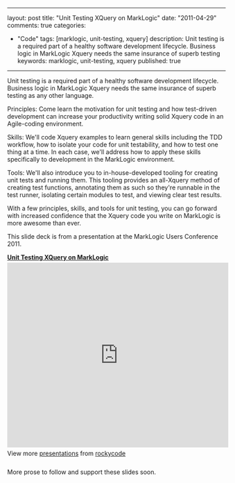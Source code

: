 
---
layout: post
title: "Unit Testing XQuery on MarkLogic"
date: "2011-04-29"
comments: true
categories:
  - "Code"
tags: [marklogic, unit-testing, xquery]
description: Unit testing is a required part of a healthy software development lifecycle.  Business logic in MarkLogic Xquery needs the same insurance of superb testing 
keywords: marklogic, unit-testing, xquery
published: true
---

Unit testing is a required part of a healthy software development lifecycle.  Business logic in MarkLogic Xquery needs the same insurance of superb testing as any other language.  

Principles: Come learn the motivation for unit testing and how test-driven development can increase your productivity writing solid Xquery code in an Agile-coding environment.  

Skills: We'll code Xquery examples to learn general skills including the TDD workflow, how to isolate your code for unit testability, and how to test one thing at a time.  In each case, we'll address how to apply these skills specifically to development in the MarkLogic environment.

Tools: We'll also introduce you to in-house-developed tooling for creating unit tests and running them.  This tooling provides an all-Xquery method of creating test functions, annotating them as such so they're runnable in the test runner, isolating certain modules to test, and viewing clear test results.

With a few principles, skills, and tools for unit testing, you can go forward with increased confidence that the Xquery code you write on MarkLogic is more awesome than ever.
<!--more-->

This slide deck is from a presentation at the MarkLogic Users Conference 2011.  

<div style="width:510px" id="__ss_7778485"> <strong style="display:block;margin:12px 0 4px"><a href="http://www.slideshare.net/rockycode/unit-testing-xquery-on-marklogic" title="Unit Testing XQuery on MarkLogic">Unit Testing XQuery on MarkLogic</a></strong> <iframe src="http://www.slideshare.net/slideshow/embed_code/7778485" width="510" height="426" frameborder="0" marginwidth="0" marginheight="0" scrolling="no"></iframe> <div style="padding:5px 0 12px"> View more <a href="http://www.slideshare.net/">presentations</a> from <a href="http://www.slideshare.net/rockycode">rockycode</a> </div> </div>

More prose to follow and support these slides soon.  


  
